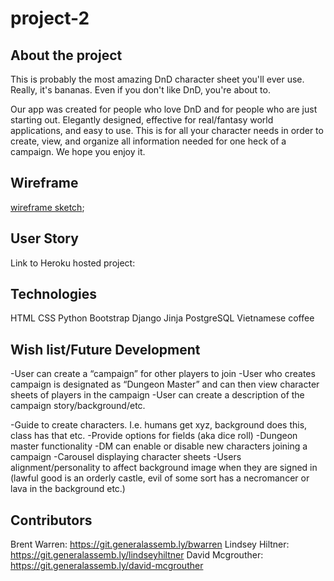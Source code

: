 # project-2

## About the project
This is probably the most amazing DnD character sheet you'll ever use. Really, it's bananas. Even if you don't like DnD, you're about to.

Our app was created for people who love DnD and for people who are just starting out. Elegantly designed, effective for real/fantasy world applications, and easy to use. This is for all your character needs in order to create, view, and organize all information needed for one heck of a campaign. We hope you enjoy it.


## Wireframe
[wireframe sketch](dnd_character_app/static/images/wireframe.png);
## User Story

Link to Heroku hosted project:


## Technologies
HTML
CSS
Python
Bootstrap
Django
Jinja
PostgreSQL
Vietnamese coffee

## Wish list/Future Development

-User can create a “campaign” for other players to join
-User who creates campaign is designated as “Dungeon Master” and can then view character sheets of players in the campaign
-User can create a description of the campaign story/background/etc.

-Guide to create characters. I.e. humans get xyz, background does this, class has that etc. 
-Provide options for fields (aka dice roll)
-Dungeon master functionality
-DM can enable or disable new characters joining a campaign
-Carousel displaying character sheets
-Users alignment/personality to affect background image when they are signed in (lawful good is an orderly castle, evil of some sort has a necromancer or lava in the background etc.)


## Contributors
Brent Warren: https://git.generalassemb.ly/bwarren
Lindsey Hiltner: https://git.generalassemb.ly/lindseyhiltner
David Mcgrouther: https://git.generalassemb.ly/david-mcgrouther
